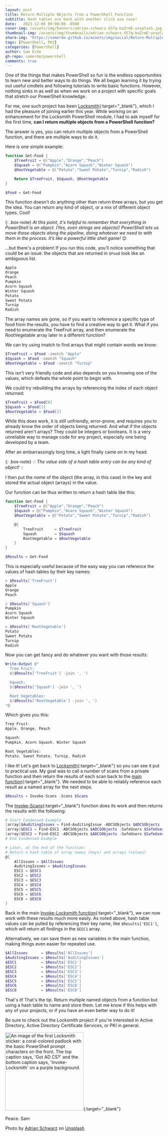 ```yaml
---
layout: post
title: Return Multiple Objects from a PowerShell Function
subtitle: Hash tables are back with another slick use case!
date:   2023-12-08 09:00:00 -0500
cover-img: /assets/img/banners/adrian-schwarz-XS7q-baZrmE-unsplash.jpg
thumbnail-img: /assets/img/thumbnails/adrian-schwarz-XS7q-baZrmE-unsplash.jpg
share-img: "https://samerde.github.io/assets/img/social/Return-Multiple-Objects-from-a-PowerShell-Function.png"
tags: [PowerShell, PKI]
categories: [PowerShell]
author: Sam Erde
gh-repo: samerde/powershell
comments: true
---
```


One of the things that makes PowerShell so fun is the endless opportunities to learn new and better ways to do things. We all began learning it by trying out useful cmdlets and following tutorials to write basic functions. However, nothing sinks in as well as when we work on a project with specific goals that stretch our PowerShell knowledge.

For me, one such project has been [Locksmith](https://github.com/trimarcjake/locksmith){:target="_blank"}, which I had the pleasure of joining earlier this year. While working on an enhancement for the Locksmith PowerShell module, I had to ask myself for the first time, **can I return multiple objects from a PowerShell function?**

The answer is yes, you can return multiple objects from a PowerShell function, and there are multiple ways to do it.

Here is one simple example:

```powershell
function Get-Food {
    $TreeFruit = @("Apple","Orange","Peach")
    $Squash = @("Pumpkin","Acorn Squash","Winter Squash")
    $RootVegetable = @("Potato","Sweet Potato","Turnip","Radish")

    Return $TreeFruit, $Squash, $RootVegetable
}

$Food = Get-Food
```

This function doesn't do anything other than return three arrays, but you get the idea. You can return any kind of object, or a mix of different object types. Cool!

{: .box-note}
*At this point, it's helpful to remember that everything in PowerShell is an object. (Yes, even strings are objects!) PowerShell lets us move those objects along the pipeline, doing whatever we need to with them in the process. It’s like a powerful little shell game!* 😉

…but there's a problem! If you run this code, you’ll notice something that could be an issue: the objects that are returned in `$Food` look like an ambiguous list.

```powershell
Apple
Orange
Peach
Pumpkin
Acorn Squash
Winter Squash
Potato
Sweet Potato
Turnip
Radish
```

The array names are gone, so if you want to reference a specific type of food from the results, you have to find a creative way to get it. What if you need to enumerate the TreeFruit array, and then enumerate the RootVegetable array later in a different function?

We can try using imatch to find arrays that might contain words we know:

```powershell
$TreeFruit = $Food -imatch "Apple"
$Squash = $Food -imatch "Squash"
$RootVegetable = $Food -imatch "Turnip"
```

This isn't very friendly code and also depends on you knowing one of the values, which defeats the whole point to begin with.

We could try rebuilding the arrays by referencing the index of each object returned:

```powershell
$TreeFruit = $Food[0]
$Squash = $Food[1]
$RootVegetable = $Food[2]
```

While this does work, it is still unfriendly, error-prone, and requires you to already know the order of objects being returned. And what if the objects returned aren't arrays? They could be integers or booleans. It is a very unreliable way to manage code for any project, especially one being developed by a team.

After an embarrassingly long time, a light finally came on in my head.

{: .box-note}
💡 *The value side of a hash table entry can be any kind of object!* 💡

I then put the *name* of the object (the array, in this case) in the key and stored the actual object (arrays) in the value.

Our function can be thus written to return a hash table like this:

```powershell
function Get-Food {
    $TreeFruit = @("Apple","Orange","Peach")
    $Squash = @("Pumpkin","Acorn Squash","Winter Squash")
    $RootVegetable = @("Potato","Sweet Potato","Turnip","Radish")

    @{
        TreeFruit     = $TreeFruit
        Squash        = $Squash
        RootVegetable = $RootVegetable
    }
}

$Results = Get-Food
```

This is especially useful because of the easy way you can reference the values of hash tables by their key names:

```powershell
> $Results['TreeFruit']
Apple
Orange
Peach

> $Results['Squash']
Pumpkin
Acorn Squash
Winter Squash

> $Results['RootVegetable']
Potato
Sweet Potato
Turnip
Radish
```

Now you can get fancy and do whatever you want with those results:

```powershell
Write-Output @"
  Tree Fruit:
  $($Results['TreeFruit'] -join ', ')

  Squash:
  $($Results['Squash'] -join ', ')

  Root Vegetables:
  $($Results['RootVegetable'] -join ', ')
"@
```

Which gives you this:

```powershell
Tree Fruit:
Apple, Orange, Peach

Squash:
Pumpkin, Acorn Squash, Winter Squash

Root Vegetables:
Potato, Sweet Potato, Turnip, Radish
```

I like it! Let's get back to [Locksmith](https://github.com/trimarcjake/locksmith){:target="_blank"} so you can see it put to practical use. My goal was to call a number of scans from a private function and then return the results of each scan back to the [main function](https://github.com/TrimarcJake/Locksmith/blob/2d54c5b1171f4a8c392e0b21a3a00eb7dd258149/Public/Invoke-Locksmith.ps1#L191){:target="_blank"}. We needed to be able to reliably reference each result as a named array for the next steps.

```powershell
$Results = Invoke-Scans -Scans $Scans
```

The [Invoke-Scans](https://github.com/TrimarcJake/Locksmith/blob/main/Private/Invoke-Scans.ps1){:target="_blank"} function does its work and then returns the results with the following:

```powershell
# Start Condensed Example
[array]$AuditingIssues = Find-AuditingIssue -ADCSObjects $ADCSObjects
[array]$ESC1 = Find-ESC1 -ADCSObjects $ADCSObjects -SafeUsers $SafeUsers
[array]$ESC2 = Find-ESC2 -ADCSObjects $ADCSObjects -SafeUsers $SafeUsers
# End Condensed Example

# Later, at the end of the function:
# Return a hash table of array names (keys) and arrays (values)
@{
    AllIssues = $AllIssues
    AuditingIssues = $AuditingIssues
    ESC1 = $ESC1
    ESC2 = $ESC2
    ESC3 = $ESC3
    ESC4 = $ESC4
    ESC5 = $ESC5
    ESC6 = $ESC6
    ESC8 = $ESC8
}
```

Back in the main [Invoke-Locksmith function](https://github.com/TrimarcJake/Locksmith/blob/2d54c5b1171f4a8c392e0b21a3a00eb7dd258149/Public/Invoke-Locksmith.ps1#L192){:target="_blank"}, we can now work with these results much more easily. As noted above, hash table values can be pulled by referencing their key name, like `$Results['ESC1']`, which will return all findings in the `$ESC1` array.

Alternatively, we can save them as new variables in the main function, making things even easier for repeated use.

```powershell
$AllIssues      = $Results['AllIssues']
$AuditingIssues = $Results['AuditingIssues']
$ESC1           = $Results['ESC1']
$ESC2           = $Results['ESC2']
$ESC3           = $Results['ESC3']
$ESC4           = $Results['ESC4']
$ESC5           = $Results['ESC5']
$ESC6           = $Results['ESC6']
$ESC8           = $Results['ESC8']
```

That's it! That's the tip. Return multiple named objects from a function but using a hash table to name and store them. Let me know if this helps with any of your projects, or if you have an even better way to do it!

Be sure to check out the Locksmith project if you're interested in Active Directory, Active Directory Certificate Services, or PKI in general.

[<img src="https://samerde.github.io/assets/img/locksmith.png" alt="An image of the first Locksmith sticker: a coral-colored padlock with the basic PowerShell prompt characters on the front. The top caption says, 'Got AD CS?' and the bottom caption says, 'Invoke-Locksmith' on a purple background." height="250" width="250" />](https://github.com/trimarcjake/locksmith){:target="_blank"}

Peace.
Sam

Photo by <a href="https://unsplash.com/@aeschwarz?utm_content=creditCopyText&utm_medium=referral&utm_source=unsplash"  target="_blank">Adrian Schwarz</a> on <a href="https://unsplash.com/photos/time-lapse-photography-of-city-night-lights-XS7q-baZrmE?utm_content=creditCopyText&utm_medium=referral&utm_source=unsplash" target="_blank">Unsplash</a>
